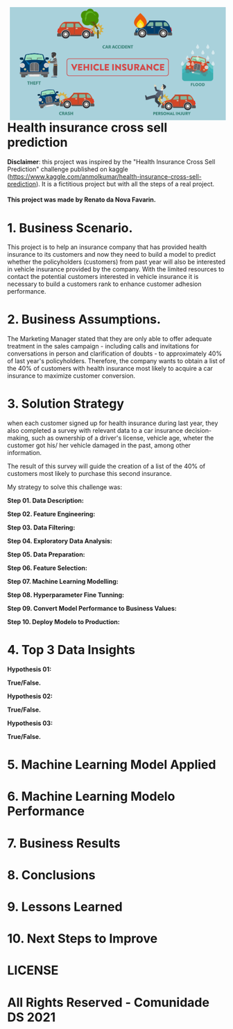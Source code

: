 <img src="https://github.com/renato-favarin/health_insurance_cross_sell_prediction/blob/main/references/cover.png" alt="health insurance logo" title="Health Insurance" align="right" height="260" class="center"/>


# Health insurance cross sell prediction

**Disclaimer**: this project was inspired by the "Health Insurance Cross Sell Prediction" challenge published on kaggle (https://www.kaggle.com/anmolkumar/health-insurance-cross-sell-prediction). It is a fictitious project but with all the steps of a real project.

#### This project was made by Renato da Nova Favarin.

# 1. Business Scenario.
This project is to help an insurance company that has provided health insurance to its customers  and now they need to build a model to predict whether the policyholders (customers) from past year will also be interested in vehicle insurance provided by the company. With the limited resources to contact the potential customers interested in vehicle insurance it is necessary to build a customers rank to enhance customer adhesion performance. 

# 2. Business Assumptions.

The Marketing Manager stated that they are only able to offer adequate treatment in the sales campaign - including calls and invitations for conversations in person and clarification of doubts - to approximately 40% of last year's policyholders. Therefore, the company wants to obtain a list of the 40% of customers with health insurance most likely to acquire a car insurance to maximize customer conversion.


# 3. Solution Strategy

when each customer signed up for health insurance during last year, they also completed a survey with relevant data to a car insurance decision-making, such as ownership of a driver's license, vehicle age, wheter the customer got his/ her vehicle damaged in the past, among other information.

The result of this survey will guide the creation of a list of the 40% of customers most likely to purchase this second insurance.

My strategy to solve this challenge was:

**Step 01. Data Description:**

**Step 02. Feature Engineering:**

**Step 03. Data Filtering:**

**Step 04. Exploratory Data Analysis:**

**Step 05. Data Preparation:**

**Step 06. Feature Selection:**

**Step 07. Machine Learning Modelling:**

**Step 08. Hyperparameter Fine Tunning:**

**Step 09. Convert Model Performance to Business Values:**

**Step 10. Deploy Modelo to Production:**

# 4. Top 3 Data Insights

**Hypothesis 01:**

**True/False.**

**Hypothesis 02:**

**True/False.**

**Hypothesis 03:**

**True/False.**

# 5. Machine Learning Model Applied

# 6. Machine Learning Modelo Performance

# 7. Business Results

# 8. Conclusions

# 9. Lessons Learned

# 10. Next Steps to Improve

# LICENSE

# All Rights Reserved - Comunidade DS 2021
